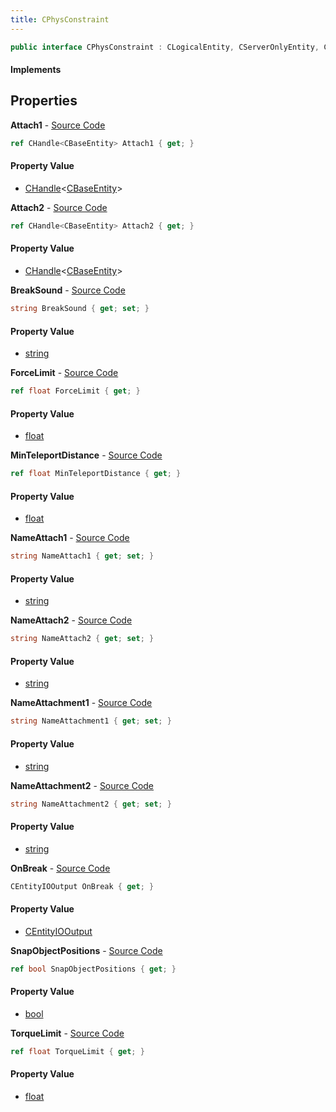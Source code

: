 ```yaml
---
title: CPhysConstraint
---
```


```csharp
public interface CPhysConstraint : CLogicalEntity, CServerOnlyEntity, CBaseEntity, CEntityInstance, ISchemaClass<CEntityInstance>, ISchemaClass<CBaseEntity>, ISchemaClass<CServerOnlyEntity>, ISchemaClass<CLogicalEntity>, ISchemaClass<CPhysConstraint>, ISchemaField, ISchemaClass, INativeHandle
```

#### Implements

## Properties

**Attach1** - [Source Code](https://github.com/swiftly-solution/swiftlys2/blob/main/managed/src/SwiftlyS2.Generated/Schemas/Interfaces/CPhysConstraint.cs#L20)

```csharp
ref CHandle<CBaseEntity> Attach1 { get; }
```

#### Property Value

- [CHandle](/docs/api/shared/natives/chandle-1)<[CBaseEntity](/docs/api/shared/schemadefinitions/cbaseentity)>

**Attach2** - [Source Code](https://github.com/swiftly-solution/swiftlys2/blob/main/managed/src/SwiftlyS2.Generated/Schemas/Interfaces/CPhysConstraint.cs#L22)

```csharp
ref CHandle<CBaseEntity> Attach2 { get; }
```

#### Property Value

- [CHandle](/docs/api/shared/natives/chandle-1)<[CBaseEntity](/docs/api/shared/schemadefinitions/cbaseentity)>

**BreakSound** - [Source Code](https://github.com/swiftly-solution/swiftlys2/blob/main/managed/src/SwiftlyS2.Generated/Schemas/Interfaces/CPhysConstraint.cs#L28)

```csharp
string BreakSound { get; set; }
```

#### Property Value

- [string](https://learn.microsoft.com/dotnet/api/system.string)

**ForceLimit** - [Source Code](https://github.com/swiftly-solution/swiftlys2/blob/main/managed/src/SwiftlyS2.Generated/Schemas/Interfaces/CPhysConstraint.cs#L30)

```csharp
ref float ForceLimit { get; }
```

#### Property Value

- [float](https://learn.microsoft.com/dotnet/api/system.single)

**MinTeleportDistance** - [Source Code](https://github.com/swiftly-solution/swiftlys2/blob/main/managed/src/SwiftlyS2.Generated/Schemas/Interfaces/CPhysConstraint.cs#L34)

```csharp
ref float MinTeleportDistance { get; }
```

#### Property Value

- [float](https://learn.microsoft.com/dotnet/api/system.single)

**NameAttach1** - [Source Code](https://github.com/swiftly-solution/swiftlys2/blob/main/managed/src/SwiftlyS2.Generated/Schemas/Interfaces/CPhysConstraint.cs#L16)

```csharp
string NameAttach1 { get; set; }
```

#### Property Value

- [string](https://learn.microsoft.com/dotnet/api/system.string)

**NameAttach2** - [Source Code](https://github.com/swiftly-solution/swiftlys2/blob/main/managed/src/SwiftlyS2.Generated/Schemas/Interfaces/CPhysConstraint.cs#L18)

```csharp
string NameAttach2 { get; set; }
```

#### Property Value

- [string](https://learn.microsoft.com/dotnet/api/system.string)

**NameAttachment1** - [Source Code](https://github.com/swiftly-solution/swiftlys2/blob/main/managed/src/SwiftlyS2.Generated/Schemas/Interfaces/CPhysConstraint.cs#L24)

```csharp
string NameAttachment1 { get; set; }
```

#### Property Value

- [string](https://learn.microsoft.com/dotnet/api/system.string)

**NameAttachment2** - [Source Code](https://github.com/swiftly-solution/swiftlys2/blob/main/managed/src/SwiftlyS2.Generated/Schemas/Interfaces/CPhysConstraint.cs#L26)

```csharp
string NameAttachment2 { get; set; }
```

#### Property Value

- [string](https://learn.microsoft.com/dotnet/api/system.string)

**OnBreak** - [Source Code](https://github.com/swiftly-solution/swiftlys2/blob/main/managed/src/SwiftlyS2.Generated/Schemas/Interfaces/CPhysConstraint.cs#L38)

```csharp
CEntityIOOutput OnBreak { get; }
```

#### Property Value

- [CEntityIOOutput](/docs/api/shared/schemadefinitions/centityiooutput)

**SnapObjectPositions** - [Source Code](https://github.com/swiftly-solution/swiftlys2/blob/main/managed/src/SwiftlyS2.Generated/Schemas/Interfaces/CPhysConstraint.cs#L36)

```csharp
ref bool SnapObjectPositions { get; }
```

#### Property Value

- [bool](https://learn.microsoft.com/dotnet/api/system.boolean)

**TorqueLimit** - [Source Code](https://github.com/swiftly-solution/swiftlys2/blob/main/managed/src/SwiftlyS2.Generated/Schemas/Interfaces/CPhysConstraint.cs#L32)

```csharp
ref float TorqueLimit { get; }
```

#### Property Value

- [float](https://learn.microsoft.com/dotnet/api/system.single)

